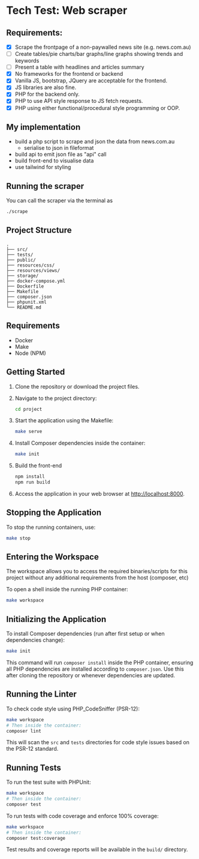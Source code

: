 # Tech Test: Web scraper

## Requirements:
- [x] Scrape the frontpage of a non-paywalled news site (e.g. news.com.au)
- [ ] Create tables/pie charts/bar graphs/line graphs showing trends and keywords
- [ ] Present a table with headlines and articles summary
- [x] No frameworks for the frontend or backend
- [x] Vanilla JS, bootstrap, JQuery are acceptable for the frontend.
- [x] JS libraries are also fine.
- [x] PHP for the backend only.
- [x] PHP to use API style response to JS fetch requests.
- [x] PHP using either functional/procedural style programming or OOP.

## My implementation

- build a php script to scrape and json the data from news.com.au
  - serialise to json in fileformat
- build api to emit json file as "api" call
- build front-end to visualise data
- use tailwind for styling

## Running the scraper

You can call the scraper via the terminal as

```bash
./scrape
```

## Project Structure

```
.
├── src/
├── tests/
├── public/
├── resources/css/
├── resources/views/
├── storage/
├── docker-compose.yml
├── Dockerfile
├── Makefile
├── composer.json
├── phpunit.xml
└── README.md
```

## Requirements

- Docker
- Make
- Node (NPM)

## Getting Started

1. Clone the repository or download the project files.
2. Navigate to the project directory:

   ```bash
   cd project
   ```

3. Start the application using the Makefile:

   ```bash
   make serve
   ```

4. Install Composer dependencies inside the container:

   ```bash
   make init
   ```
5. Build the front-end

   ```bash
   npm install
   npm run build
   ```

6. Access the application in your web browser at [http://localhost:8000](http://localhost:8000).

## Stopping the Application

To stop the running containers, use:

```bash
make stop
```

## Entering the Workspace

The workspace allows you to access the required binaries/scripts for this project without any
additional requirements from the host (composer, etc)

To open a shell inside the running PHP container:

```bash
make workspace
```

## Initializing the Application

To install Composer dependencies (run after first setup or when dependencies change):

```bash
make init
```

This command will run `composer install` inside the PHP container, ensuring all PHP dependencies are installed according to `composer.json`. Use this after cloning the repository or whenever dependencies are updated.

## Running the Linter

To check code style using PHP_CodeSniffer (PSR-12):

```bash
make workspace
# Then inside the container:
composer lint
```

This will scan the `src` and `tests` directories for code style issues based on the PSR-12 standard.

## Running Tests

To run the test suite with PHPUnit:

```bash
make workspace
# Then inside the container:
composer test
```

To run tests with code coverage and enforce 100% coverage:

```bash
make workspace
# Then inside the container:
composer test:coverage
```

Test results and coverage reports will be available in the `build/` directory.
